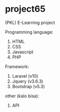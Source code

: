 # project65
(PKL) E-Learning project

Programming language:
1. HTML
2. CSS
3. Javascript
4. PHP

Framework:
1. Laravel (v10)
2. Jquery (v3.6.3)
3. Bootstrap (v5.3)

other (kalo bisa):
1. API
